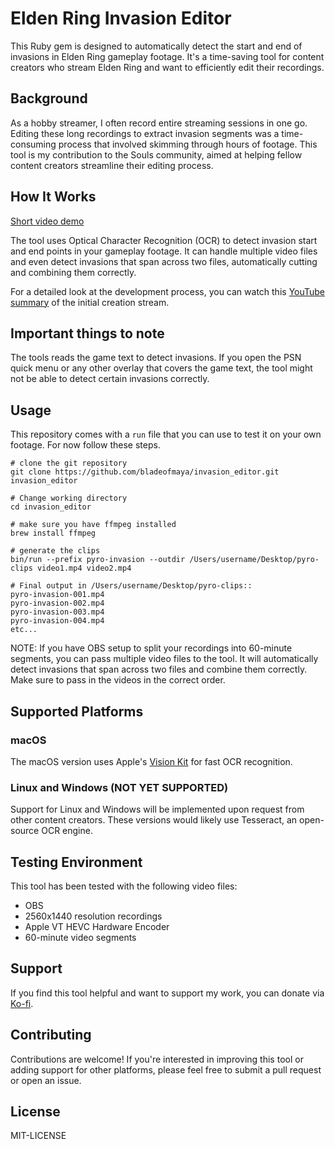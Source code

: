 # Elden Ring Invasion Editor
This Ruby gem is designed to automatically detect the start and end of invasions in Elden Ring gameplay footage. It's a time-saving tool for content creators who stream Elden Ring and want to efficiently edit their recordings.

## Background
As a hobby streamer, I often record entire streaming sessions in one go. Editing these long recordings to extract invasion segments was a time-consuming process that involved skimming through hours of footage. This tool is my contribution to the Souls community, aimed at helping fellow content creators streamline their editing process.

## How It Works
[Short video demo](https://www.youtube.com/watch?v=-G9ARNrhMOI)

The tool uses Optical Character Recognition (OCR) to detect invasion start and end points in your gameplay footage. It can handle multiple video files and even detect invasions that span across two files, automatically cutting and combining them correctly.

For a detailed look at the development process, you can watch this [YouTube summary](https://www.youtube.com/watch?v=ZAWuatbjIuc) of the initial creation stream.

## Important things to note
The tools reads the game text to detect invasions. If you open the PSN quick menu or any other overlay that covers the game text, the tool might not be able to detect certain invasions correctly.

## Usage
This repository comes with a `run` file that you can use to test it on your own footage. For now follow these steps.

```
# clone the git repository
git clone https://github.com/bladeofmaya/invasion_editor.git invasion_editor

# Change working directory
cd invasion_editor

# make sure you have ffmpeg installed
brew install ffmpeg

# generate the clips
bin/run --prefix pyro-invasion --outdir /Users/username/Desktop/pyro-clips video1.mp4 video2.mp4

# Final output in /Users/username/Desktop/pyro-clips::
pyro-invasion-001.mp4
pyro-invasion-002.mp4
pyro-invasion-003.mp4
pyro-invasion-004.mp4
etc...

```

NOTE: If you have OBS setup to split your recordings into 60-minute segments, you can pass multiple video files to the tool. It will automatically detect invasions that span across two files and combine them correctly. Make sure to pass in the videos in the correct order.

## Supported Platforms

### macOS
The macOS version uses Apple's [Vision Kit](https://developer.apple.com/documentation/visionkit) for fast OCR recognition.

### Linux and Windows (NOT YET SUPPORTED)
Support for Linux and Windows will be implemented upon request from other content creators. These versions would likely use Tesseract, an open-source OCR engine.

## Testing Environment
This tool has been tested with the following video files:
- OBS
- 2560x1440 resolution recordings
- Apple VT HEVC Hardware Encoder
- 60-minute video segments

## Support

If you find this tool helpful and want to support my work, you can donate via [Ko-fi](https://ko-fi.com/bladeofmaya).

## Contributing

Contributions are welcome! If you're interested in improving this tool or adding support for other platforms, please feel free to submit a pull request or open an issue.

## License

MIT-LICENSE
